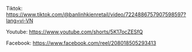 Tiktok: https://www.tiktok.com/@banlinhkienretail/video/7224886757907598597?lang=vi-VN

Youtube: https://www.youtube.com/shorts/5K17ocZESfQ

Facebook: https://www.facebook.com/reel/208018505293413